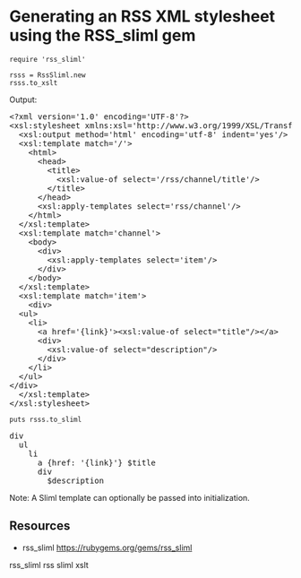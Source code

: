 # Generating an RSS XML stylesheet using the RSS_sliml gem

    require 'rss_sliml'

    rsss = RssSliml.new 
    rsss.to_xslt

Output:

<pre>
&lt;?xml version='1.0' encoding='UTF-8'?&gt;
&lt;xsl:stylesheet xmlns:xsl='http://www.w3.org/1999/XSL/Transform' version='1.1'&gt;
  &lt;xsl:output method='html' encoding='utf-8' indent='yes'/&gt;
  &lt;xsl:template match='/'&gt;
    &lt;html&gt;
      &lt;head&gt;
        &lt;title&gt;
          &lt;xsl:value-of select='/rss/channel/title'/&gt;
        &lt;/title&gt;
      &lt;/head&gt;
      &lt;xsl:apply-templates select='rss/channel'/&gt;
    &lt;/html&gt;
  &lt;/xsl:template&gt;
  &lt;xsl:template match='channel'&gt;
    &lt;body&gt;
      &lt;div&gt;
        &lt;xsl:apply-templates select='item'/&gt;
      &lt;/div&gt;
    &lt;/body&gt;
  &lt;/xsl:template&gt;
  &lt;xsl:template match='item'&gt;
    &lt;div&gt;
  &lt;ul&gt;
    &lt;li&gt;
      &lt;a href='{link}'&gt;&lt;xsl:value-of select="title"/&gt;&lt;/a&gt;
      &lt;div&gt;
        &lt;xsl:value-of select="description"/&gt;
      &lt;/div&gt;
    &lt;/li&gt;
  &lt;/ul&gt;
&lt;/div&gt;
  &lt;/xsl:template&gt;
&lt;/xsl:stylesheet&gt;
</pre>

    puts rsss.to_sliml

<pre>
div
  ul
    li
      a {href: '{link}'} $title
      div
        $description
</pre>

Note: A Sliml template can optionally be passed into initialization.

## Resources

* rss_sliml https://rubygems.org/gems/rss_sliml

rss_sliml rss sliml xslt
